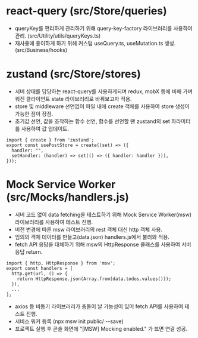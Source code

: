 # react-query (src/Store/queries)

- queryKey를 편리하게 관리하기 위해 query-key-factory 라이브러리를 사용하여 관리.
  (src/Utility/utils/queryKeys.ts)
- 재사용에 용이하게 하기 위헤 커스텀 useQuery.ts, useMutation.ts 생성. (src/Business/hooks)

# zustand (src/Store/stores)

- 서버 상태를 담당하는 react-query를 사용하게되며 redux, mobX 등에 비해 가벼워진 클라이언트 state 라이브러리로 바꿔보고자 적용.
- store 및 middleware 선언없이 파일 내에 create 객체를 사용하여 store 생성이 가능한 점이 장점.
- 초기값 선언, 값을 조작하는 함수 선언, 함수를 선언할 땐 zustand의 set 파라미터를 사용하여 값 업데이트.

```
import { create } from 'zustand';
export const usePostStore = create((set) => ({
  handler: "",
  setHandler: (handler) => set(() => ({ handler: handler })),
}));

```

# Mock Service Worker (src/Mocks/handlers.js)

- 서버 코드 없이 data fetching을 테스트하기 위해 Mock Service Worker(msw) 라이브러리를 사용하여 테스트 진행.
- 버전 변경에 따른 msw 라이브러리의 rest 객체 대신 http 객체 사용.
- 임의의 객체 데이터를 만들고(data.json) handlers.js에서 불러와 적용.
- fetch API 응답을 대체하기 위해 msw의 HttpResponse 클래스를 사용하여 서버 응답 return.

```
import { http, HttpResponse } from 'msw';
export const handlers = [
  http.get(url, () => {
    return HttpResponse.json(Array.from(data.todos.values()));
  }),
  ...
];
```

- axios 등 비동기 라이브러리가 충돌이 날 가능성이 있어 fetch API를 사용하여 테스트 진행.
- 서비스 워커 등록 (npx msw init public/ --save)
- 프로젝트 실행 후 콘솔 화면에 "[MSW] Mocking enabled." 가 뜨면 연결 성공.
